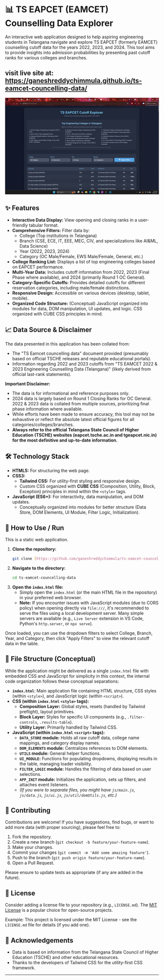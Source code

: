 # 📊 TS EAPCET (EAMCET) Counselling Data Explorer

An interactive web application designed to help aspiring engineering students in Telangana navigate and explore TS EAPCET (formerly EAMCET) counselling cutoff data for the years 2022, 2023, and 2024. This tool aims to provide insights into admission probabilities by presenting past cutoff ranks for various colleges and branches.

## visit live site at: https://ganeshreddychimmula.github.io/ts-eamcet-councelling-data/

![](./screenshots/Screenshot%20(118).png)

## ✨ Features

* **Interactive Data Display:** View opening and closing ranks in a user-friendly tabular format.
* **Comprehensive Filters:** Filter data by:
    * College (Top institutions in Telangana)
    * Branch (CSE, ECE, IT, EEE, MEC, CIV, and specializations like AI&ML, Data Science)
    * Year (2022, 2023, 2024)
    * Category (OC Male/Female, EWS Male/Female, General, etc.)
* **College Ranking List:** Displays a list of top engineering colleges based on EAPCET performance.
* **Multi-Year Data:** Includes cutoff information from 2022, 2023 (Final Phase where available), and 2024 (primarily Round 1 OC General).
* **Category-Specific Cutoffs:** Provides detailed cutoffs for different reservation categories, including male/female distinctions.
* **Responsive Design:** Accessible on various devices (desktop, tablet, mobile).
* **Organized Code Structure:** (Conceptual) JavaScript organized into modules for data, DOM manipulation, UI updates, and logic. CSS organized with CUBE CSS principles in mind.

## 📈 Data Source & Disclaimer

The data presented in this application has been collated from:
* The "TS Eamcet councelling data" document provided (presumably based on official TSCHE releases and reputable educational portals).
* Information regarding 2022 and 2023 cutoffs from "TS EAMCET 2022 & 2023 Engineering Counselling Data (Telangana)" (likely derived from official last-rank statements).

**Important Disclaimer:**
* The data is for informational and reference purposes only.
* 2024 data is largely based on Round 1 Closing Ranks for OC General. 2022 & 2023 data is collated from multiple sources, prioritizing final phase information where available.
* While efforts have been made to ensure accuracy, this tool may not be exhaustive or reflect the absolute latest official figures for all categories/colleges/branches.
* **Always refer to the official Telangana State Council of Higher Education (TSCHE) websites (eapcet.tsche.ac.in and tgeapcet.nic.in) for the most definitive and up-to-date information.**

## 🛠️ Technology Stack

* **HTML5:** For structuring the web page.
* **CSS3:**
    * **Tailwind CSS:** For utility-first styling and responsive design.
    * Custom CSS organized with **CUBE CSS** (Composition, Utility, Block, Exception) principles in mind within the `<style>` tags.
* **JavaScript (ES6+):** For interactivity, data manipulation, and DOM updates.
    * Conceptually organized into modules for better structure (Data Store, DOM Elements, UI Module, Filter Logic, Initialization).

## 🚀 How to Use / Run

This is a static web application.

1.  **Clone the repository:**
    ```bash
    git clone [https://github.com/ganeshreddychimmula/ts-eamcet-councelling-data.git](https://github.com/ganeshreddychimmula/ts-eamcet-councelling-data.git)
    ```
2.  **Navigate to the directory:**
    ```bash
    cd ts-eamcet-councelling-data
    ```
3.  **Open the `index.html` file:**
    * Simply open the `index.html` (or the main HTML file in the repository) in your preferred web browser.
    * **Note:** If you encounter issues with JavaScript modules (due to CORS policy) when opening directly via `file:///`, it's recommended to serve the files using a local development server. Many simple servers are available (e.g., `Live Server` extension in VS Code, Python's `http.server`, or `npx serve`).

Once loaded, you can use the dropdown filters to select College, Branch, Year, and Category, then click "Apply Filters" to view the relevant cutoff data in the table.

## 📁 File Structure (Conceptual)

While the application might be delivered as a single `index.html` file with embedded CSS and JavaScript for simplicity in this context, the internal code organization follows these conceptual separations:

* **`index.html`**: Main application file containing HTML structure, CSS styles (within `<style>`), and JavaScript logic (within `<script>`).
* **CSS (within `index.html` `<style>` tags):**
    * **Composition Layer:** Global styles, resets (handled by Tailwind preflight), layout primitives.
    * **Block Layer:** Styles for specific UI components (e.g., `.filter-controls`, `.results-table`).
    * **Utility Layer:** Primarily handled by Tailwind CSS.
* **JavaScript (within `index.html` `<script>` tags):**
    * **`DATA_STORE` module:** Holds all raw cutoff data, college name mappings, and category display names.
    * **`DOM_ELEMENTS` module:** Centralizes references to DOM elements.
    * **`UTILS` module:** General helper functions.
    * **`UI_MODULE`:** Functions for populating dropdowns, displaying results in the table, managing loader visibility.
    * **`FILTER_LOGIC` module:** Handles the filtering of data based on user selections.
    * **`APP_INIT` module:** Initializes the application, sets up filters, and attaches event listeners.
    * *(If you were to separate files, you might have `js/main.js`, `js/data.js`, `js/ui.js`, `js/util/domUtils.js`, etc.)*

## 🤝 Contributing

Contributions are welcome! If you have suggestions, find bugs, or want to add more data (with proper sourcing), please feel free to:
1.  Fork the repository.
2.  Create a new branch (`git checkout -b feature/your-feature-name`).
3.  Make your changes.
4.  Commit your changes (`git commit -m 'Add some amazing feature'`).
5.  Push to the branch (`git push origin feature/your-feature-name`).
6.  Open a Pull Request.

Please ensure to update tests as appropriate (if any are added in the future).

## 📜 License

Consider adding a license file to your repository (e.g., `LICENSE.md`). The [MIT License](https://opensource.org/licenses/MIT) is a popular choice for open-source projects.

Example:
This project is licensed under the MIT License - see the `LICENSE.md` file for details (if you add one).

## 🙏 Acknowledgements

* Data is based on information from the Telangana State Council of Higher Education (TSCHE) and other educational resources.
* Thanks to the developers of Tailwind CSS for the utility-first CSS framework.

---

